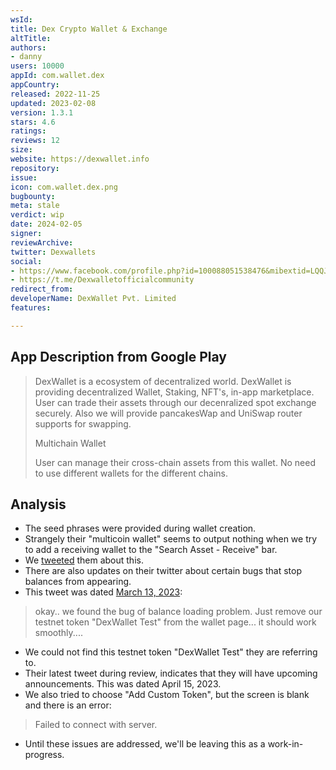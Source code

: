 ```yaml
---
wsId: 
title: Dex Crypto Wallet & Exchange
altTitle: 
authors:
- danny
users: 10000
appId: com.wallet.dex
appCountry: 
released: 2022-11-25
updated: 2023-02-08
version: 1.3.1
stars: 4.6
ratings: 
reviews: 12
size: 
website: https://dexwallet.info
repository: 
issue: 
icon: com.wallet.dex.png
bugbounty: 
meta: stale
verdict: wip
date: 2024-02-05
signer: 
reviewArchive: 
twitter: Dexwallets
social:
- https://www.facebook.com/profile.php?id=100088051538476&mibextid=LQQJ4d
- https://t.me/Dexwalletofficialcommunity
redirect_from: 
developerName: DexWallet Pvt. Limited
features: 

---
```


## App Description from Google Play

> DexWallet is a ecosystem of decentralized world. DexWallet is providing decentralized Wallet, Staking, NFT's, in-app marketplace. User can trade their assets through our decenralized spot exchange securely. Also we will provide pancakesWap and UniSwap router supports for swapping.
>
> Multichain Wallet
>
> User can manage their cross-chain assets from this wallet. No need to use different wallets for the different chains.

## Analysis

- The seed phrases were provided during wallet creation.
- Strangely their "multicoin wallet" seems to output nothing when we try to add a receiving wallet to the "Search Asset - Receive" bar.
- We [tweeted](https://twitter.com/BitcoinWalletz/status/1673988501711323139) them about this.
- There are also updates on their twitter about certain bugs that stop balances from appearing.
- This tweet was dated [March 13, 2023](https://twitter.com/Dexwallets/status/1635171692585828353):

> okay.. we found the bug of balance loading problem. Just remove our testnet token "DexWallet Test" from the wallet page... it should work smoothly....

- We could not find this testnet token "DexWallet Test" they are referring to.
- Their latest tweet during review, indicates that they will have upcoming announcements. This was dated April 15, 2023.
- We also tried to choose "Add Custom Token", but the screen is blank and there is an error:

> Failed to connect with server.

- Until these issues are addressed, we'll be leaving this as a work-in-progress.

